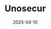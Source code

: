 ---  
layout: startup_page  
title: "Unosecur"  
id: "unosecur.com"  
permalink: "/unosecurunosecur.com04102025/"  
website: "https://www.unosecur.com/"  
funding_round: "Seed"  
funding_amount: "$8M"  
investors: "VentureFriends, DFF Ventures, Leo Capital, Heartfelt (APX), prominent angel investors"  
about: "Unosecur provides a Unified Identity Fabric, an end-to-end integrated system for identity security. It consolidates all identity data into one intelligent system, using AI to monitor behavior, detect anomalies, and remediate threats in real-time. This addresses the challenges of managing multiple IAM tools and the increasing complexity of identity security in hybrid environments."  
markets: "Cybersecurity, Identity and Access Management (IAM), AI, Network Management Software, CloudTech & DevOps, SaaS, Artificial Intelligence & Machine Learning"  
hq: "Berlin, Germany"  
founded_year: "2021"  
linkedin: "https://www.linkedin.com/company/unosecur/"  
twitter: ""  
instagram: ""  
facebook: ""  
crunchbase: ""  
pitchbook: "https://pitchbook.com/profiles/company/496665-91"  

date_display: "10-Apr-2025"  
date: "2025-04-10"

# SEO Optimization  
meta_title: "Unosecur - Seed Funding ($8M)"  
meta_description: "Unosecur, Unosecur provides a Unified Identity Fabric, an end-to-end integrated system for identity security. It consolidates all identity data into one intelli..."  
meta_keywords: "Unosecur, Cybersecurity, Identity and Access Management (IAM), AI, Network Management Software, CloudTech & DevOps, SaaS, Artificial Intelligence & Machine Learning, Seed funding"  
canonical_url: "https://startup.projectstartups.com/unosecurunosecur.com04102025/"  
---